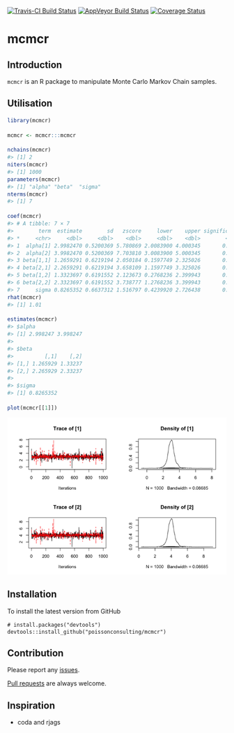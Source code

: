 
<!-- README.md is generated from README.Rmd. Please edit that file -->
[![Travis-CI Build Status](https://travis-ci.org/poissonconsulting/mcmcr.svg?branch=master)](https://travis-ci.org/poissonconsulting/mcmcr) [![AppVeyor Build Status](https://ci.appveyor.com/api/projects/status/github/poissonconsulting/mcmcr?branch=master&svg=true)](https://ci.appveyor.com/project/poissonconsulting/mcmcr) [![Coverage Status](https://img.shields.io/codecov/c/github/poissonconsulting/mcmcr/master.svg)](https://codecov.io/github/poissonconsulting/mcmcr?branch=master)

mcmcr
=====

Introduction
------------

`mcmcr` is an R package to manipulate Monte Carlo Markov Chain samples.

Utilisation
-----------

``` r
library(mcmcr)

mcmcr <- mcmcr:::mcmcr

nchains(mcmcr)
#> [1] 2
niters(mcmcr)
#> [1] 1000
parameters(mcmcr)
#> [1] "alpha" "beta"  "sigma"
nterms(mcmcr)
#> [1] 7

coef(mcmcr)
#> # A tibble: 7 × 7
#>        term  estimate        sd   zscore     lower    upper significance
#> *     <chr>     <dbl>     <dbl>    <dbl>     <dbl>    <dbl>        <dbl>
#> 1  alpha[1] 2.9982470 0.5200369 5.780869 2.0083900 4.000345       0.0010
#> 2  alpha[2] 3.9982470 0.5200369 7.703810 3.0083900 5.000345       0.0005
#> 3 beta[1,1] 1.2659291 0.6219194 2.050184 0.1597749 2.325026       0.0230
#> 4 beta[2,1] 2.2659291 0.6219194 3.658109 1.1597749 3.325026       0.0010
#> 5 beta[1,2] 1.3323697 0.6191552 2.123673 0.2768236 2.399943       0.0150
#> 6 beta[2,2] 2.3323697 0.6191552 3.738777 1.2768236 3.399943       0.0020
#> 7     sigma 0.8265352 0.6637312 1.516797 0.4239920 2.726438       0.0005
rhat(mcmcr)
#> [1] 1.01

estimates(mcmcr)
#> $alpha
#> [1] 2.998247 3.998247
#> 
#> $beta
#>          [,1]    [,2]
#> [1,] 1.265929 1.33237
#> [2,] 2.265929 2.33237
#> 
#> $sigma
#> [1] 0.8265352

plot(mcmcr[[1]])
```

![](README-unnamed-chunk-2-1.png)

Installation
------------

To install the latest version from GitHub

    # install.packages("devtools")
    devtools::install_github("poissonconsulting/mcmcr")

Contribution
------------

Please report any [issues](https://github.com/poissonconsulting/mcmcr/issues).

[Pull requests](https://github.com/poissonconsulting/mcmcr/pulls) are always welcome.

Inspiration
-----------

-   coda and rjags
